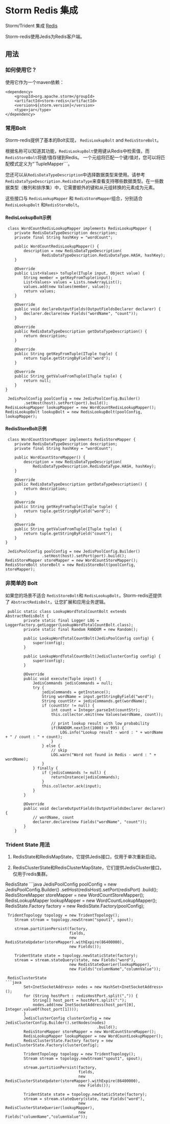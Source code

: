 # Storm Redis 集成

Storm/Trident 集成 [Redis](http://redis.io/)

Storm-redis使用Jedis为Redis客户端。

## 用法

### 如何使用它？

使用它作为一个maven依赖：

```
<dependency>
    <groupId>org.apache.storm</groupId>
    <artifactId>storm-redis</artifactId>
    <version>${storm.version}</version>
    <type>jar</type>
</dependency> 
```

### 常用Bolt

Storm-redis提供了基本的Bolt实现， `RedisLookupBolt` and `RedisStoreBolt`。

根据名称可以知道其功能，`RedisLookupBolt`使用键从Redis中检索值，而`RedisStoreBolt`将键/值存储到Redis。 一个元组将匹配一个键/值对，您可以将匹配模式定义为“`TupleMapper```。

您还可以从`RedisDataTypeDescription`中选择数据类型来使用。请参考 `RedisDataTypeDescription.RedisDataType`来查看支持哪些数据类型。在一些数据类型（散列和排序集）中，它需要额外的键和从元组转换的元素成为元素。

这些接口与 `RedisLookupMapper` 和 `RedisStoreMapper`组合，分别适合 `RedisLookupBolt` 和`RedisStoreBolt`。

#### RedisLookupBolt示例

```
 class WordCountRedisLookupMapper implements RedisLookupMapper {
    private RedisDataTypeDescription description;
    private final String hashKey = "wordCount";

    public WordCountRedisLookupMapper() {
        description = new RedisDataTypeDescription(
                RedisDataTypeDescription.RedisDataType.HASH, hashKey);
    }

    @Override
    public List<Values> toTuple(ITuple input, Object value) {
        String member = getKeyFromTuple(input);
        List<Values> values = Lists.newArrayList();
        values.add(new Values(member, value));
        return values;
    }

    @Override
    public void declareOutputFields(OutputFieldsDeclarer declarer) {
        declarer.declare(new Fields("wordName", "count"));
    }

    @Override
    public RedisDataTypeDescription getDataTypeDescription() {
        return description;
    }

    @Override
    public String getKeyFromTuple(ITuple tuple) {
        return tuple.getStringByField("word");
    }

    @Override
    public String getValueFromTuple(ITuple tuple) {
        return null;
    }
} 
```

```
 JedisPoolConfig poolConfig = new JedisPoolConfig.Builder()
        .setHost(host).setPort(port).build();
RedisLookupMapper lookupMapper = new WordCountRedisLookupMapper();
RedisLookupBolt lookupBolt = new RedisLookupBolt(poolConfig, lookupMapper); 
```

#### RedisStoreBolt示例

```
 class WordCountStoreMapper implements RedisStoreMapper {
    private RedisDataTypeDescription description;
    private final String hashKey = "wordCount";

    public WordCountStoreMapper() {
        description = new RedisDataTypeDescription(
            RedisDataTypeDescription.RedisDataType.HASH, hashKey);
    }

    @Override
    public RedisDataTypeDescription getDataTypeDescription() {
        return description;
    }

    @Override
    public String getKeyFromTuple(ITuple tuple) {
        return tuple.getStringByField("word");
    }

    @Override
    public String getValueFromTuple(ITuple tuple) {
        return tuple.getStringByField("count");
    }
} 
```

```
 JedisPoolConfig poolConfig = new JedisPoolConfig.Builder()
                .setHost(host).setPort(port).build();
RedisStoreMapper storeMapper = new WordCountStoreMapper();
RedisStoreBolt storeBolt = new RedisStoreBolt(poolConfig, storeMapper); 
```

### 非简单的 Bolt

如果您的场景不适合 `RedisStoreBolt`和 `RedisLookupBolt`，Storm-redis还提供了 `AbstractRedisBolt`，让您扩展和应用业务逻辑。

```
 public static class LookupWordTotalCountBolt extends AbstractRedisBolt {
        private static final Logger LOG = LoggerFactory.getLogger(LookupWordTotalCountBolt.class);
        private static final Random RANDOM = new Random();

        public LookupWordTotalCountBolt(JedisPoolConfig config) {
            super(config);
        }

        public LookupWordTotalCountBolt(JedisClusterConfig config) {
            super(config);
        }

        @Override
        public void execute(Tuple input) {
            JedisCommands jedisCommands = null;
            try {
                jedisCommands = getInstance();
                String wordName = input.getStringByField("word");
                String countStr = jedisCommands.get(wordName);
                if (countStr != null) {
                    int count = Integer.parseInt(countStr);
                    this.collector.emit(new Values(wordName, count));

                    // print lookup result with low probability
                    if(RANDOM.nextInt(1000) > 995) {
                        LOG.info("Lookup result - word : " + wordName + " / count : " + count);
                    }
                } else {
                    // skip 
                    LOG.warn("Word not found in Redis - word : " + wordName);
                }
            } finally {
                if (jedisCommands != null) {
                    returnInstance(jedisCommands);
                }
                this.collector.ack(input);
            }
        }

        @Override
        public void declareOutputFields(OutputFieldsDeclarer declarer) {
            // wordName, count
            declarer.declare(new Fields("wordName", "count"));
        }
    } 
```

### Trident State 用法

1.  RedisState和RedisMapState，它提供Jedis接口，仅用于单次重新启动。

2.  RedisClusterState和RedisClusterMapState，它们提供JedisCluster接口，仅用于redis集群。

RedisState ```java JedisPoolConfig poolConfig = new JedisPoolConfig.Builder() .setHost(redisHost).setPort(redisPort) .build(); RedisStoreMapper storeMapper = new WordCountStoreMapper(); RedisLookupMapper lookupMapper = new WordCountLookupMapper(); RedisState.Factory factory = new RedisState.Factory(poolConfig);

```
 TridentTopology topology = new TridentTopology();
    Stream stream = topology.newStream("spout1", spout);

    stream.partitionPersist(factory,
                            fields,
                            new RedisStateUpdater(storeMapper).withExpire(86400000),
                            new Fields());

    TridentState state = topology.newStaticState(factory);
    stream = stream.stateQuery(state, new Fields("word"),
                            new RedisStateQuerier(lookupMapper),
                            new Fields("columnName","columnValue")); 
```

```
 RedisClusterState
```java
        Set<InetSocketAddress> nodes = new HashSet<InetSocketAddress>();
        for (String hostPort : redisHostPort.split(",")) {
            String[] host_port = hostPort.split(":");
            nodes.add(new InetSocketAddress(host_port[0], Integer.valueOf(host_port[1])));
        }
        JedisClusterConfig clusterConfig = new JedisClusterConfig.Builder().setNodes(nodes)
                                        .build();
        RedisStoreMapper storeMapper = new WordCountStoreMapper();
        RedisLookupMapper lookupMapper = new WordCountLookupMapper();
        RedisClusterState.Factory factory = new RedisClusterState.Factory(clusterConfig);

        TridentTopology topology = new TridentTopology();
        Stream stream = topology.newStream("spout1", spout);

        stream.partitionPersist(factory,
                                fields,
                                new RedisClusterStateUpdater(storeMapper).withExpire(86400000),
                                new Fields());

        TridentState state = topology.newStaticState(factory);
        stream = stream.stateQuery(state, new Fields("word"),
                                new RedisClusterStateQuerier(lookupMapper),
                                new Fields("columnName","columnValue")); 
```